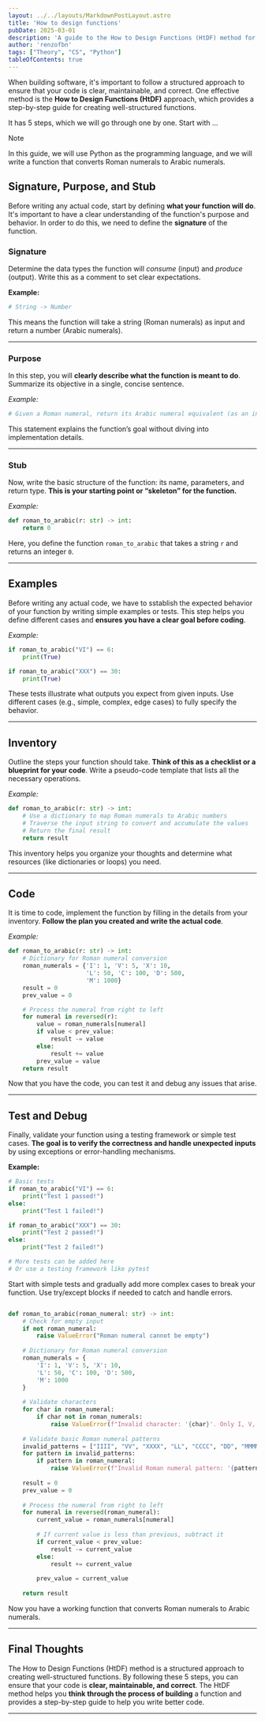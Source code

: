 ```yaml
---
layout: ../../layouts/MarkdownPostLayout.astro
title: 'How to design functions'
pubDate: 2025-03-01
description: 'A guide to the How to Design Functions (HtDF) method for designing functions.'
author: 'renzofbn'
tags: ["Theory", "CS", "Python"]
tableOfContents: true
---
```


When building software, it's important to follow a structured approach to ensure that your code is clear, maintainable, and correct. One effective method is the **How to Design Functions (HtDF)** approach, which provides a step-by-step guide for creating well-structured functions.

It has 5 steps, which we will go through one by one. Start with ...

> [!NOTE]  
> In this guide, we will use Python as the programming language, and we will write a function that converts Roman numerals to Arabic numerals.

## Signature, Purpose, and Stub

Before writing any actual code, start by defining **what your function will do**. It's important to have a clear understanding of the function's purpose and behavior. In order to do this, we need to define the **signature** of the function.

### Signature

Determine the data types the function will *consume* (input) and *produce* (output). Write this as a comment to set clear expectations.

**Example:**

```python
# String -> Number
```

This means the function will take a string (Roman numerals) as input and return a number (Arabic numerals).

---

### Purpose
 
In this step, you will **clearly describe what the function is meant to do**. Summarize its objective in a single, concise sentence.

*Example:*

```python
# Given a Roman numeral, return its Arabic numeral equivalent (as an int)
```

This statement explains the function’s goal without diving into implementation details.

---

### Stub

Now, write the basic structure of the function: its name, parameters, and return type. **This is your starting point or “skeleton” for the function.**

*Example:*

```python
def roman_to_arabic(r: str) -> int:
    return 0
```

Here, you define the function `roman_to_arabic` that takes a string `r` and returns an integer `0`.

---

## Examples

Before writing any actual code, we have to sstablish the expected behavior of your function by writing simple examples or tests. This step helps you define different cases and **ensures you have a clear goal before coding**.

*Example:*

```python
if roman_to_arabic("VI") == 6:
    print(True)

if roman_to_arabic("XXX") == 30:
    print(True)
```

These tests illustrate what outputs you expect from given inputs. Use different cases (e.g., simple, complex, edge cases) to fully specify the behavior.

---

## Inventory

Outline the steps your function should take. **Think of this as a checklist or a blueprint for your code**. Write a pseudo-code template that lists all the necessary operations.

*Example:*

```python
def roman_to_arabic(r: str) -> int:
    # Use a dictionary to map Roman numerals to Arabic numbers
    # Traverse the input string to convert and accumulate the values
    # Return the final result
    return result
```

This inventory helps you organize your thoughts and determine what resources (like dictionaries or loops) you need.

---

## Code

It is time to code, implement the function by filling in the details from your inventory. **Follow the plan you created and write the actual code**.

*Example:*

```python
def roman_to_arabic(r: str) -> int:
    # Dictionary for Roman numeral conversion
    roman_numerals = {'I': 1, 'V': 5, 'X': 10,
                      'L': 50, 'C': 100, 'D': 500,
                      'M': 1000}
    result = 0
    prev_value = 0

    # Process the numeral from right to left
    for numeral in reversed(r):
        value = roman_numerals[numeral]
        if value < prev_value:
            result -= value
        else:
            result += value
        prev_value = value
    return result
```
Now that you have the code, you can test it and debug any issues that arise.

---

## Test and Debug

Finally, validate your function using a testing framework or simple test cases. **The goal is to verify the correctness and handle unexpected inputs** by using exceptions or error-handling mechanisms.

**Example:**

```python
# Basic tests
if roman_to_arabic("VI") == 6:
    print("Test 1 passed!")
else:
    print("Test 1 failed!")

if roman_to_arabic("XXX") == 30:
    print("Test 2 passed!")
else:
    print("Test 2 failed!")

# More tests can be added here
# Or use a testing framework like pytest
```

Start with simple tests and gradually add more complex cases to break your function. Use try/except blocks if needed to catch and handle errors.


```python

def roman_to_arabic(roman_numeral: str) -> int:
    # Check for empty input
    if not roman_numeral:
        raise ValueError("Roman numeral cannot be empty")
    
    # Dictionary for Roman numeral conversion
    roman_numerals = {
        'I': 1, 'V': 5, 'X': 10,
        'L': 50, 'C': 100, 'D': 500,
        'M': 1000
    }
    
    # Validate characters
    for char in roman_numeral:
        if char not in roman_numerals:
            raise ValueError(f"Invalid character: '{char}'. Only I, V, X, L, C, D, M are allowed")
    
    # Validate basic Roman numeral patterns
    invalid_patterns = ["IIII", "VV", "XXXX", "LL", "CCCC", "DD", "MMMM"]
    for pattern in invalid_patterns:
        if pattern in roman_numeral:
            raise ValueError(f"Invalid Roman numeral pattern: '{pattern}'")
    
    result = 0
    prev_value = 0
    
    # Process the numeral from right to left
    for numeral in reversed(roman_numeral):
        current_value = roman_numerals[numeral]
        
        # If current value is less than previous, subtract it
        if current_value < prev_value:
            result -= current_value
        else:
            result += current_value
            
        prev_value = current_value
    
    return result
```

Now you have a working function that converts Roman numerals to Arabic numerals.

---

## Final Thoughts

The How to Design Functions (HtDF) method is a structured approach to creating well-structured functions. By following these 5 steps, you can ensure that your code is **clear, maintainable, and correct**. The HtDF method helps you **think through the process of building** a function and provides a step-by-step guide to help you write better code.

---

